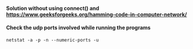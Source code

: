 #### Solution without using connect() and https://www.geeksforgeeks.org/hamming-code-in-computer-network/

#### Check the udp ports involved while running the programs
`netstat -a -p -n --numeric-ports -u`
